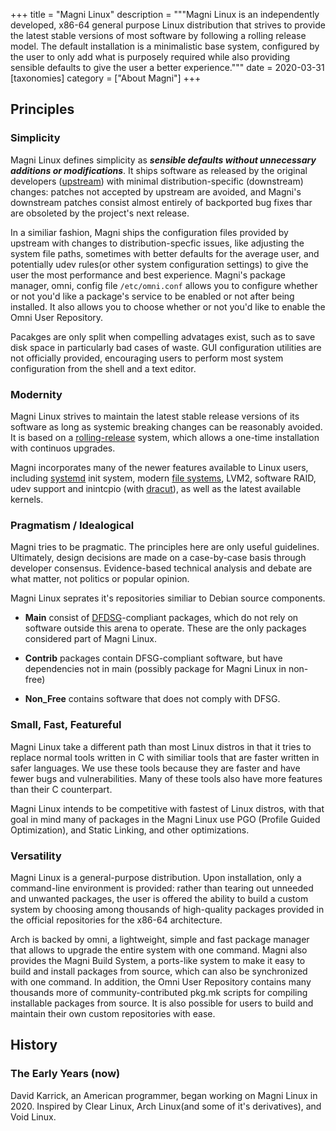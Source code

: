 +++
title = "Magni Linux"
description = """Magni Linux is an independently developed, x86-64 general purpose Linux distribution that strives to provide the latest stable versions of most software by following a rolling release model.
The default installation is a minimalistic base system, configured by the user to only add what is purposely required while also providing sensible defaults to give the user a better experience."""
date = 2020-03-31
[taxonomies]
category = ["About Magni"]
+++

## Principles

### Simplicity

Magni Linux defines simplicity as **_sensible defaults without unnecessary additions or modifications_**. It ships software as released by the original developers ([upstream](https://en.wikipedia.org/wiki/Upstream_(software_development))) with minimal distribution-specific (downstream) changes: patches not accepted by upstream are avoided, and Magni's downstream patches consist almost entirely of backported bug fixes thar are obsoleted by the project's next release.

In a similiar fashion, Magni ships the configuration files provided by upstream with changes to distribution-specfic issues, like adjusting the system file paths, sometimes with better defaults for the average user, and potentially udev rules(or other system configuration settings) to give the user the most performance and best experience.
Magni's package manager, omni, config file `/etc/omni.conf` allows you to configure whether or not you'd like a package's service to be enabled or not after being installed. It also allows you to choose whether or not you'd like to enable the Omni User Repository.

Pacakges are only split when compelling advatages exist, such as to save disk space in particularly bad cases of waste. GUI configuration utilities are not officially provided, encouraging users to perform most system configuration from the shell and a text editor.

### Modernity

Magni Linux strives to maintain the latest stable release versions of its software as long as systemic breaking changes can be reasonably avoided.
It is based on a [rolling-release](https://en.wikipedia.org/wiki/Rolling_release) system, which allows a one-time installation with continuos upgrades.

Magni incorporates many of the newer features available to Linux users, including [systemd](https://wiki.archlinux.org/index.php/Systemd) init system, modern [file systems](https://wiki.archlinux.org/index.php/File_systems), LVM2, software RAID, udev support and inintcpio (with [dracut](https://wiki.archlinux.org/index.php/Dracut)), as well as the latest available kernels.

### Pragmatism / Idealogical

Magni tries to be pragmatic. The principles here are only useful guidelines.
Ultimately, design decisions are made on a case-by-case basis through developer consensus.
Evidence-based technical analysis and debate are what matter, not politics or popular opinion.

Magni Linux seprates it's repositories similiar to Debian source components.

* **Main** consist of [DFDSG](https://www.debian.org/social_contract#guidelines)-compliant packages, which do not rely on software outside this arena to operate. These are the only packages considered part of Magni Linux.

* **Contrib** packages contain DFSG-compliant software, but have dependencies not in main (possibly package for Magni Linux in non-free)

* **Non_Free** contains software that does not comply with DFSG.

### Small, Fast, Featureful

Magni Linux take a different path than most Linux distros in that it tries to replace normal tools written in C with similiar tools that are faster written in safer languages. We use these tools because they are faster and have fewer bugs and vulnerabilities. Many of these tools also have more features than their C counterpart.

Magni Linux intends to be competitive with fastest of Linux distros, with that goal in mind many of packages in the Magni Linux use PGO (Profile Guided Optimization), and Static Linking, and other optimizations.

### Versatility

Magni Linux is a general-purpose distribution. Upon installation, only a command-line environment is provided: rather than tearing out unneeded and unwanted packages, the user is offered the ability to build a custom system by choosing among thousands of high-quality packages provided in the official repositories for the x86-64 architecture.

Arch is backed by omni, a lightweight, simple and fast package manager that allows to upgrade the entire system with one command. Magni also provides the Magni Build System, a ports-like system to make it easy to build and install packages from source, which can also be synchronized with one command. In addition, the Omni User Repository contains many thousands more of community-contributed pkg.mk scripts for compiling installable packages from source. It is also possible for users to build and maintain their own custom repositories with ease.

## History

### The Early Years (now)

David Karrick, an American programmer, began working on Magni Linux in 2020. Inspired by Clear Linux, Arch Linux(and some of it's derivatives), and Void Linux.
